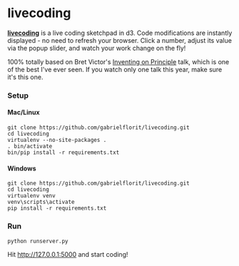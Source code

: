 # livecoding

**[livecoding](http://livecoding.gabrielflor.it/)** is a live coding sketchpad in d3. Code modifications are instantly displayed - no need to refresh your browser. Click a number, adjust its value via the popup slider, and watch your work change on the fly!

100% totally based on Bret Victor's [Inventing on Principle](https://vimeo.com/36579366) talk, which is one of the best I've ever seen. If you watch only one talk this year, make sure it's this one.

### Setup

#### Mac/Linux

    git clone https://github.com/gabrielflorit/livecoding.git
    cd livecoding
    virtualenv --no-site-packages .
    . bin/activate
    bin/pip install -r requirements.txt

#### Windows

    git clone https://github.com/gabrielflorit/livecoding.git
    cd livecoding
	virtualenv venv
	venv\scripts\activate
    pip install -r requirements.txt

### Run

    python runserver.py

Hit http://127.0.0.1:5000 and start coding!